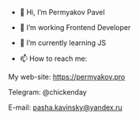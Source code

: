 - 👋 Hi, I’m Permyakov Pavel
- 👀 I’m working Frontend Developer
- 🌱 I’m currently learning JS

- 📫 How to reach me: 


My web-site: https://permyakov.pro

Telegram: @chickenday		

E-mail: pasha.kavinsky@yandex.ru
